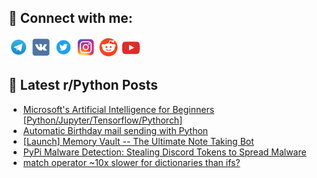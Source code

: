 ## 🔎 Connect with me:
[<img src="https://github.com/bullbesh/bullbesh/blob/main/images/Telegram.png" width="32" height="32" />](https://t.me/bullbesh)
[<img src="https://github.com/bullbesh/bullbesh/blob/main/images/VK.png" width="32" height="32" />](https://vk.com/bullbesh)
[<img src="https://github.com/bullbesh/bullbesh/blob/main/images/Twitter.png" width="32" height="32" />](https://twitter.com/bullbesh1)
[<img src="https://github.com/bullbesh/bullbesh/blob/main/images/Instagram.png" width="32" height="32" />](https://www.instagram.com/bullbesh)
[<img src="https://github.com/bullbesh/bullbesh/blob/main/images/Reddit.png" width="32" height="32" />](https://www.reddit.com/user/bullbesh)
[<img src="https://github.com/bullbesh/bullbesh/blob/main/images/YouTube.png" width="32" height="32" />](https://www.youtube.com/channel/UCtfjRs6uzgq5mfm8S06WTcg)

## 📕 Latest r/Python Posts
<!-- BLOG-POST-LIST:START -->
- [Microsoft&#39;s Artificial Intelligence for Beginners [Python/Jupyter/Tensorflow/Pythorch]](https://www.reddit.com/r/Python/comments/wv0v6p/microsofts_artificial_intelligence_for_beginners/)
- [Automatic Birthday mail sending with Python](https://www.reddit.com/r/Python/comments/wuzxz1/automatic_birthday_mail_sending_with_python/)
- [[Launch] Memory Vault -- The Ultimate Note Taking Bot](https://www.reddit.com/r/Python/comments/wuz4zn/launch_memory_vault_the_ultimate_note_taking_bot/)
- [PyPi Malware Detection: Stealing Discord Tokens to Spread Malware](https://www.reddit.com/r/Python/comments/wuyboz/pypi_malware_detection_stealing_discord_tokens_to/)
- [match operator ~10x slower for dictionaries than ifs?](https://www.reddit.com/r/Python/comments/wuxq5t/match_operator_10x_slower_for_dictionaries_than/)
<!-- BLOG-POST-LIST:END -->
